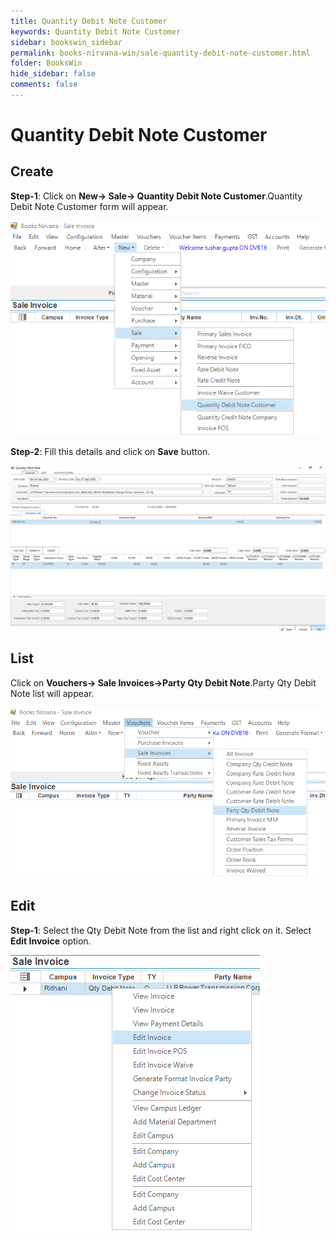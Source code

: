```yaml
---
title: Quantity Debit Note Customer 
keywords: Quantity Debit Note Customer 
sidebar: bookswin_sidebar
permalink: books-nirvana-win/sale-quantity-debit-note-customer.html
folder: BooksWin
hide_sidebar: false
comments: false
---
```


# Quantity Debit Note Customer 

## Create

**Step-1**: Click on **New-> Sale-> Quantity Debit Note Customer**.Quantity Debit Note Customer form will appear.

![](/images/SaleQDNCSelectMenu.png)

**Step-2**: Fill this details and click on **Save** button.

![](/images/SaleQDNCForm.png)


## List  

Click on **Vouchers-> Sale Invoices->Party Qty Debit Note**.Party Qty Debit Note list will appear.

![](/images/SaleQDNCList.png)

## Edit

**Step-1**: Select the Qty Debit Note from the list and right click on it. Select **Edit Invoice** option.

![](/images/SaleQDNCEdit.png)

